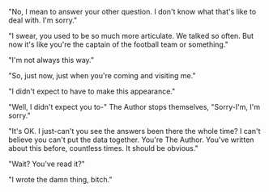 "No, I mean to answer your other question. I don't know what that's like to deal with. I'm sorry."

"I swear, you used to be so much more articulate. We talked so often. But now it's like you're the captain of the football team or something."

"I'm not always this way."

"So, just now, just when you're coming and visiting me."

"I didn't expect to have to make this appearance."

"Well, I didn't expect you to-" The Author stops themselves, "Sorry-I'm, I'm sorry."

"It's OK. I just-can't you see the answers been there the whole time? I can't believe you can't put the data together. You're The Author. You've written about this before, countless times. It should be obvious."

"Wait? You've read it?"

"I wrote the damn thing, bitch."